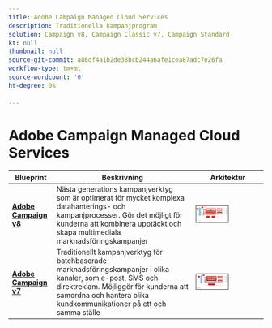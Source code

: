 ```yaml
---
title: Adobe Campaign Managed Cloud Services
description: Traditionella kampanjprogram
solution: Campaign v8, Campaign Classic v7, Campaign Standard
kt: null
thumbnail: null
source-git-commit: a86df4a1b2de38bcb244a6afe1cea87adc7e26fa
workflow-type: tm+mt
source-wordcount: '0'
ht-degree: 0%

---
```


# Adobe Campaign Managed Cloud Services


| Blueprint | Beskrivning | Arkitektur |
|---|---|---|
| **[Adobe Campaign v8](campaign-v8.md)** | Nästa generations kampanjverktyg som är optimerat för mycket komplexa datahanterings- och kampanjprocesser. Gör det möjligt för kunderna att kombinera upptäckt och skapa multimediala marknadsföringskampanjer | <img src="assets/campaign-v8-architecture.svg" alt="Referensarkitektur för Campaign v8-utkast" style="width:50%; border:1px solid #4a4a4a" /> |
| **[Adobe Campaign v7](campaign-v7.md)** | Traditionellt kampanjverktyg för batchbaserade marknadsföringskampanjer i olika kanaler, som e-post, SMS och direktreklam. Möjliggör för kunderna att samordna och hantera olika kundkommunikationer på ett och samma ställe | <img src="assets/campaign-v7-architecture.svg" alt="Referensarkitektur för Campaign v7 Blueprint" style="width:50%; border:1px solid #4a4a4a" /> |
